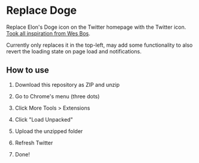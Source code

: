 # Replace Doge

Replace Elon's Doge icon on the Twitter homepage with the Twitter icon. [Took all inspiration from Wes Bos](https://github.com/wesbos/who-blue).

Currently only replaces it in the top-left, may add some functionality to also revert the loading state on page load and notifications.

## How to use

1. Download this repository as ZIP and unzip

2. Go to Chrome's menu (three dots)

3. Click More Tools > Extensions

4. Click "Load Unpacked"

5. Upload the unzipped folder

6. Refresh Twitter

7. Done!

